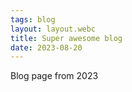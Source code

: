 ```yaml
---
tags: blog
layout: layout.webc
title: Super awesome blog
date: 2023-08-20
---
```


Blog page from 2023
